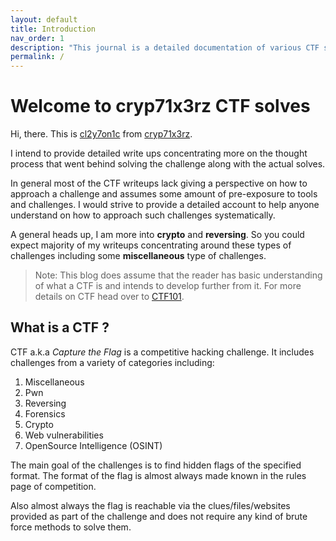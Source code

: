 ```yaml
---
layout: default
title: Introduction
nav_order: 1
description: "This journal is a detailed documentation of various CTF solves"
permalink: /
---
```


# Welcome to cryp71x3rz CTF solves

Hi, there. This is [cl2y7on1c][1] from [cryp71x3rz][2].


I intend to provide detailed write ups concentrating more on the thought process
that went behind solving the challenge along with the actual solves.

In general most of the CTF writeups lack giving a perspective on how to approach a 
challenge and assumes some amount of pre-exposure to tools and challenges. I would
strive to provide a detailed account to help anyone understand on how to approach
such challenges systematically.

A general heads up, I am more into **crypto** and **reversing**. So you could expect
majority of my writeups concentrating around these types of challenges including some
**miscellaneous** type of challenges.

> Note: This blog does assume that the reader has basic understanding of what a CTF is and intends to develop further from it. For more details on CTF head over to [CTF101][3].

## What is a CTF ?

CTF a.k.a *Capture the Flag* is a competitive hacking challenge. It includes challenges from
a variety of categories including:
1. Miscellaneous
2. Pwn
3. Reversing
4. Forensics
5. Crypto
6. Web vulnerabilities
7. OpenSource Intelligence (OSINT)

The main goal of the challenges is to find hidden flags of the specified format. The format
of the flag is almost always made known in the rules page of competition.

Also almost always the flag is reachable via the clues/files/websites provided as part of the
challenge and does not require any kind of brute force methods to solve them.

[1]: https://ctftime.org/user/ 
[2]: https://ctftime.org/team/135603
[3]: https://ctf101.org/
